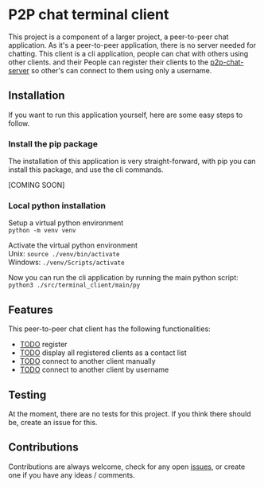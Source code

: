 # P2P chat terminal client
This project is a component of a larger project, a peer-to-peer chat application. 
As it's a peer-to-peer application, there is no server needed for chatting. 
This client is a cli application, people can chat with others using other clients. 
and their People can register their clients to the [p2p-chat-server](https://github.com/JefvdA/p2p-chat-server) 
so other's can connect to them using only a username.

## Installation
If you want to run this application yourself, here are some easy steps to follow.

### Install the pip package
The installation of this application is very straight-forward, with pip you can install this package, and use the cli commands.

[COMING SOON]

### Local python installation
Setup a virtual python environment <br>
`python -m venv venv`

Activate the virtual python environment <br>
Unix: `source ./venv/bin/activate` <br>
Windows: `./venv/Scripts/activate`

Now you can run the cli application by running the main python script: <br>
`python3 ./src/terminal_client/main/py`

## Features
This peer-to-peer chat client has the following functionalities:
- [TODO](https://github.com/JefvdA/p2p-chat-terminal-client/issues/1) register
- [TODO](https://github.com/JefvdA/p2p-chat-terminal-client/issues/2) display all registered clients as a contact list
- [TODO](https://github.com/JefvdA/p2p-chat-terminal-client/issues/3) connect to another client manually
- [TODO](https://github.com/JefvdA/p2p-chat-terminal-client/issues/4) connect to another client by username

## Testing
At the moment, there are no tests for this project. If you think there should be, create an issue for this.

## Contributions
Contributions are always welcome, check for any open [issues](https://github.com/JefvdA/p2p-chat-terminal-client/issues), or create one if you have any ideas / comments.
